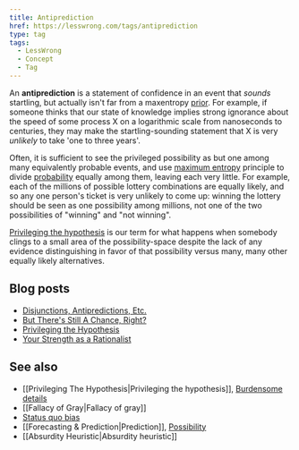 ```yaml
---
title: Antiprediction
href: https://lesswrong.com/tags/antiprediction
type: tag
tags:
  - LessWrong
  - Concept
  - Tag
---
```


An **antiprediction** is a statement of confidence in an event that *sounds* startling, but actually isn't far from a maxentropy [prior](/tag/priors). For example, if someone thinks that our state of knowledge implies strong ignorance about the speed of some process X on a logarithmic scale from nanoseconds to centuries, they may make the startling-sounding statement that X is very *unlikely* to take 'one to three years'.

Often, it is sufficient to see the privileged possibility as but one among many equivalently probable events, and use [maximum entropy](https://wiki.lesswrong.com/wiki/maximum_entropy) principle to divide [probability](https://wiki.lesswrong.com/wiki/probability) equally among them, leaving each very little. For example, each of the millions of possible lottery combinations are equally likely, and so any one person's ticket is very unlikely to come up: winning the lottery should be seen as one possibility among millions, not one of the two possibilities of "winning" and "not winning".

[Privileging the hypothesis](https://wiki.lesswrong.com/wiki/Privilege_the_hypothesis) is our term for what happens when somebody clings to a small area of the possibility-space despite the lack of any evidence distinguishing in favor of that possibility versus many, many other equally likely alternatives.

Blog posts
----------

*   [Disjunctions, Antipredictions, Etc.](http://lesswrong.com/lw/wm/disjunctions_antipredictions_etc/)
*   [But There's Still A Chance, Right?](http://lesswrong.com/lw/ml/but_theres_still_a_chance_right/)
*   [Privileging the Hypothesis](http://lesswrong.com/lw/19m/privileging_the_hypothesis/)
*   [Your Strength as a Rationalist](http://lesswrong.com/lw/if/your_strength_as_a_rationalist/)

See also
--------

*   [[Privileging The Hypothesis|Privileging the hypothesis]], [Burdensome details](https://www.lesswrong.com/tag/burdensome-details)
*   [[Fallacy of Gray|Fallacy of gray]]
*   [Status quo bias](https://www.lesswrong.com/tag/status-quo-bias)
*   [[Forecasting & Prediction|Prediction]], [Possibility](https://www.lesswrong.com/tag/possibility)
*   [[Absurdity Heuristic|Absurdity heuristic]]